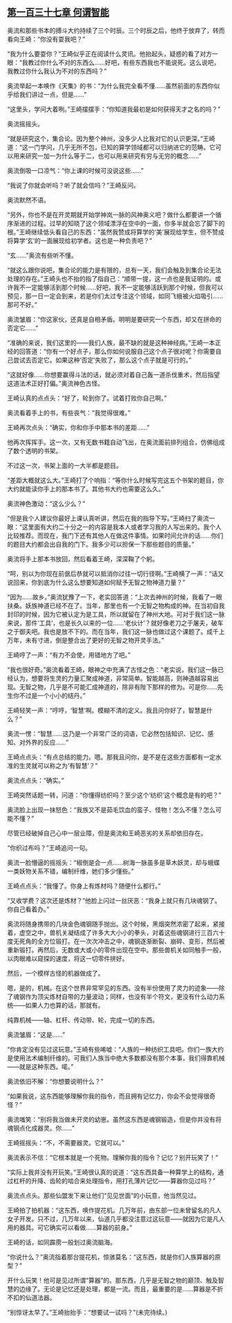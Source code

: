 ## [第一百三十七章 何谓智能](https://www.xxbiquge.com/11_11207/9135805.html)


  奥流和那些书本的搏斗大约持续了三个时辰。三个时辰之后，他终于放弃了，转而看向王崎：“你没有耍我吧？”

  “我为什么要耍你？”王崎似乎正在阅读什么灵讯。他抬起头，疑惑的看了对方一眼：“我教过你什么不对的东西么……好吧，有些东西我也不能说死。这么说吧，我教过你什么我认为不对的东西吗？”

  奥流举起一本唤作《天集》的书：“为什么我完全看不懂……虽然前面的东西你似乎给我们讲过一点，但是……”

  “这里头，学问大着咧。”王崎摆摆手：“你知道我最初是如何获得天才之名的吗？”

  奥流摇摇头。

  “就是研究这个，集合论。因为整个神州，没多少人比我对它的认识更深。”王崎道：“这一门学问，几乎无所不包，已知的算学领域都可以归纳进它的范畴。它可以用来研究一加一为什么等于二，也可以用来研究有穷与无穷的概念……”

  奥流倒吸一口凉气：“你上课的时候可没说这些……”

  “我说了你就会听吗？听了就会信吗？”王崎反问。

  奥流默然不语。

  “另外，你也不是在开灵期就开始学神岚一脉的风神奥义吧？做什么都要讲一个循序渐进的过程。过早的知晓了这个领域漂浮在空中的一面，你多半就会忘了脚下的根。”王崎继续低头看自己的东西：“虽然我赞成将算学的‘美’展现给学生，但不赞成将算学‘玄’的一面展现给初学者。这也是一种负责吧？”

  “玄……”奥流有些听不懂。

  “就这么跟你说吧，集合论的能力是有限的，总有一天，我们会触及到集合论无法处理的存在。”王崎头也不抬的指了指自己：“顺带一提，这一点也是我证明的。或许我不一定能够活到那个时候……好吧，我不一定能够活跃到那个时候，但我可以预见，那一日一定会到来，若是你们太过专注这个领域，如同飞蛾被火焰吸引……那可不好。”

  奥流皱眉：“你这家伙，还真是自相矛盾。明明是要研究一个东西，却又在拼命的否定它……”

  “准确的来说，我们这里的——我们人族，最不缺的就是这种神经病。”王崎一本正经的回答道：“你有一个好点子，那么你如何说服自己这个点子很对呢？你需要自己尝试去否定它。如果这种‘否定’失败了，那么这个点子就是可行的。”

  “这就好像……你想要赢得斗法的话，就必须对着自己轰一道杀伐重术，然后指望这道法术正好打偏。”奥流神色古怪。

  王崎认真的点点头：“好了，轮到你了。试着打败你自己啊。”

  奥流看着手上的书，有些丧气：“我觉得很难。”

  王崎再次点头：“确实，你和你手中那本书的差距……”

  他再次挥挥手。这一次，又有无数书籍自动飞出，在奥流面前排列组合，仿佛组成了数个透明的书架。

  不过这一次，书架上面的一大半都是题目。

  “差距大概就这么大。”王崎打了个响指：“等你什么时候写完这五个书架的题目，你大约就能读你手上的那本书了。其他书大约也需要这么久。”

  奥流神色激动：“这么少么？”

  “但是我个人建议你最好上课认真听讲，然后在我的指导下写。”王崎扫了奥流一眼：“这里面有大约二十分之一的内容是我本人或者学习我的人写出来的。我个人比较推荐。而现在，我门下还有其他人在做这件事情。如果时间允许的话……你们的题目大约都会出自我的门下。我多少可以担保一下那些题目的质量。”

  奥流将手上那本书放回，然后看着王崎，深深鞠了个躬。

  “呵，别以为你现在前倨后恭就可以抵消你过往一切行径啊。”王崎横了一声：“话又说回来，你到底为什么这么想要知道如何赋予无智之物神道力量？”

  “因为……故乡。”奥流犹豫了一下，老实回答道：“上次去神州的时候，我看了一眼扶桑。妖族神道已经不在了。当年，那里也有一个无智之物构成的神。在当初自我封印的时候，因为它被认定为是工具，所以就留在了神州大地。可对于我们这一脉来说，那件‘工具’，也是长久以来的一位……‘老伙计’？就好像老刀之于屠夫，破车之于御夫吧。我也是放不下的。而在当年，我们这一脉也做过这个课题了。成千上万年，未有寸进，倒是整合出了更好的无智之物开灵手法。”

  王崎哼了一声：“有力不会使，用错地方了吧。”

  “我也很好奇。”奥流看着王崎，眼神之中充满了古怪之色：“老实说，我们这一脉已经认为，想要将生灵的力量汇聚成神道，非常简单。智能越高，则神道越容易出现。无智之物，几乎是不可能汇成神道的，除非有陛下那样的修为。可是你……先生你不过是一个小小的结丹。”

  王崎轻笑一声：“哼哼，‘智慧’啊。模糊不清的定义。我且问你好了，智慧是什么？”

  奥流一愣：“智慧……这乃是一个非常广泛的词语，它必然包括知识、记忆、感知、对外界的反应……”

  王崎点点头：“有点总结的能力。嗯。那我且问你，是不是在这些方面都有一定水准的生灵就可以称之为‘有智慧’？”

  奥流点点头：“确实。”

  王崎突然话题一转，问道：“你懂得纺织吗？至少这个‘纺织’这个概念是有的吧？”

  奥流脸上出现一抹怒色：“我族又不是茹毛饮血的蛮子、怪物！怎么不懂？怎么可能不懂？”

  尽管已经破掉自己心中一层业障，但是奥流和王崎恶劣的关系却依旧存在。

  “你织过布吗？”王崎追问一句。

  奥流一脸懵逼的摇摇头：“椒倒是会一点……树海一脉虽多是草木妖灵，却与蛾蝶一类妖物关系不错，编制纤维，她们多少懂些。”

  王崎点点头：“我懂了。你身上有炼材吗？随便什么都行。”

  “又收学费？这次还是炼材？”他脸上闪过一丝厌恶：“我身上就只有几块魂钢了。你自己看着办。”

  奥流将随身携带的几块金色魂钢随手抛出。这个时候，黑烟突然浓密了起来，紧接着，虚空之中，兽机关凝结成了许多大大小小的拳头，对着这些魂钢进行三百六十度无死角的全方位锻打。在一次次冲击之中，魂钢逐渐断裂、崩碎、变形，然后被重新锻打。再然后，无数或大或小的零件出现在空中。那些兽机关如同触手一般，以肉眼难以窥探的速度，将这一切零件拼好。

  然后，一个模样古怪的机器做成了。

  嗯，是的，机械。在这个世界非常罕见的东西。没有半份使用了灵力的迹象——除了魂钢作为顶尖炼材自带的力量波动；同样，也没有半个符文，更没有什么动力系统——如果人力也算的话，那就有。

  纯靠机械——轴、杠杆、传动带、轮，完成一切的东西。

  奥流皱眉：“这是……”

  “你肯定没有见过这玩意。”王崎有些唏嘘：“人族的一种纺织工具吧。你们一族大约是使用法术编制纤维的。可我们人族当中绝大多数都没有那个本事，我们得靠机械——就是这种东西。喏。”

  奥流依旧不解：“你想要说明什么？”

  “如果我说，这东西能够理解你我的指令，而且拥有记忆力，你会不会觉得很奇怪？”

  奥流嗤笑：“别将我当做未开灵的幼崽。虽然这东西是魂钢锻造，但是你并没有将魂钢点化成器灵。你……”

  王崎摇摇头：“不，不需要器灵。它就可以。”

  奥流表示不信：“它根本就是一个死物。理解你我的指令？记忆？别开玩笑了！”

  “实际上我并没有开玩笑。”王崎很认真的说道：“这东西具备一种算学上的结构，通过杠杆的升降、齿轮的啮合来处理指令，用打孔薄片记忆——算器你见过吗？”

  奥流点点头。那些仙盟发下来让他们“见见世面”的小玩意，他当然见过。

  王崎拍了拍机器：“这东西，唤作提花机。几万年前，由东部一位未曾留名的凡人女子开发。只不过，几万年以来，仙道几乎都没注意过这玩意——就因为它是凡人用的器具。可它确实可以看做……算器的前身。”

  王崎的话，如同霹雳一般划过奥流脑海。

  “你说什么？”奥流指着那台提花机，惊骇莫名：“这东西，就是你们人族算器的原型？”

  开什么玩笑！他可是见过所谓“算器”的。那东西，几乎是无智之物的巅顶、触及智慧的边缘了。无论是记忆还是处理，都是一流。而且，最重要的是……算器是不折不扣的仙道法器。

  “别惊讶太早了。”王崎抬抬手：“想要试一试吗？”(未完待续。)
